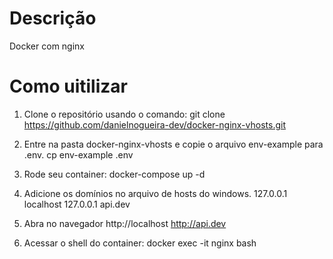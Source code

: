 # Descrição

Docker com nginx


# Como uitilizar

1. Clone o repositório usando o comando:
   git clone https://github.com/danielnogueira-dev/docker-nginx-vhosts.git

2. Entre na pasta docker-nginx-vhosts e copie o arquivo env-example para .env.
   cp env-example .env

3. Rode seu container:
   docker-compose up -d

4. Adicione os domínios no arquivo de hosts do windows.
   127.0.0.1 localhost
   127.0.0.1 api.dev

5. Abra no navegador
   http://localhost
   http://api.dev

6. Acessar o shell do container:
    docker exec -it nginx bash